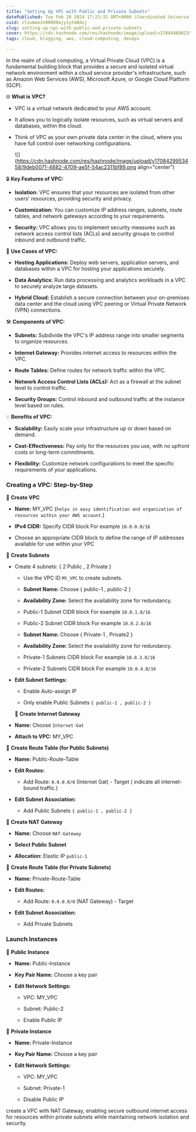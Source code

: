 ```yaml
---
title: "Setting Up VPC with Public and Private Subnets"
datePublished: Tue Feb 20 2024 17:23:32 GMT+0000 (Coordinated Universal Time)
cuid: clsumwo1n00060ajy1ytm8dxj
slug: setting-up-vpc-with-public-and-private-subnets
cover: https://cdn.hashnode.com/res/hashnode/image/upload/v1708448962354/47cc358c-ab43-4363-b9a4-76febe25d67b.jpeg
tags: cloud, blogging, aws, cloud-computing, devops

---
```


In the realm of cloud computing, a Virtual Private Cloud (VPC) is a fundamental building block that provides a secure and isolated virtual network environment within a cloud service provider's infrastructure, such as Amazon Web Services (AWS), Microsoft Azure, or Google Cloud Platform (GCP).

🌐 **What is VPC?**

* VPC is a virtual network dedicated to your AWS account.
    
* It allows you to logically isolate resources, such as virtual servers and databases, within the cloud.
    
* Think of VPC as your own private data center in the cloud, where you have full control over networking configurations.
    
    ![](https://cdn.hashnode.com/res/hashnode/image/upload/v1708429953458/9deb0071-4882-4709-ae5f-54ac2311bf89.png align="center")
    

🔒 **Key Features of VPC:**

* **Isolation:** VPC ensures that your resources are isolated from other users' resources, providing security and privacy.
    
* **Customization:** You can customize IP address ranges, subnets, route tables, and network gateways according to your requirements.
    
* **Security:** VPC allows you to implement security measures such as network access control lists (ACLs) and security groups to control inbound and outbound traffic.
    

🔧 **Use Cases of VPC:**

* **Hosting Applications:** Deploy web servers, application servers, and databases within a VPC for hosting your applications securely.
    
* **Data Analytics:** Run data processing and analytics workloads in a VPC to securely analyze large datasets.
    
* **Hybrid Cloud:** Establish a secure connection between your on-premises data center and the cloud using VPC peering or Virtual Private Network (VPN) connections.
    

🛠️ **Components of VPC:**

* **Subnets:** Subdivide the VPC's IP address range into smaller segments to organize resources.
    
* **Internet Gateway:** Provides internet access to resources within the VPC.
    
* **Route Tables:** Define routes for network traffic within the VPC.
    
* **Network Access Control Lists (ACLs):** Act as a firewall at the subnet level to control traffic.
    
* **Security Groups:** Control inbound and outbound traffic at the instance level based on rules.
    

💡 **Benefits of VPC:**

* **Scalability:** Easily scale your infrastructure up or down based on demand.
    
* **Cost-Effectiveness:** Pay only for the resources you use, with no upfront costs or long-term commitments.
    
* **Flexibility:** Customize network configurations to meet the specific requirements of your applications.
    

### **Creating a VPC: Step-by-Step**

🔹 **Create VPC**

* **Name:** MY\_VPC {`helps in easy identification and organization of resources within your AWS account`.}
    
* **IPv4 CIDR:** Specify CIDR block For example `10.0.0.0/16`
    
* Choose an appropriate CIDR block to define the range of IP addresses available for use within your VPC
    

🔹 **Create Subnets**

* Create 4 subnets: { 2 Public , 2 Private }
    
    * Use the VPC ID `MY_VPC` to create subnets.
        
    * **Subnet Name:** Choose { public-1 , public-2 }
        
    * **Availability Zone:** Select the availability zone for redundancy.
        
    * Public-1 Subnet CIDR block For example `10.0.1.0/16`
        
    * Public-2 Subnet CIDR block For example `10.0.2.0/16`
        
    * **Subnet Name:** Choose { Private-1 , Private2 }
        
    * **Availability Zone:** Select the availability zone for redundancy.
        
    * Private-1 Subnets CIDR block For example `10.0.3.0/16`
        
    * Private-2 Subnets CIDR block For example `10.0.4.0/16`
        
* **Edit Subnet Settings:**
    
    * Enable Auto-assign IP
        
    * Only enable Public Subnets `{ public-1 , public-2 }`
        
    
    🔹 **Create Internet Gateway**
    

* **Name:** Choose `Internet-Gat`
    
* **Attach to VPC:** MY\_VPC
    

🔹 **Create Route Table (for Public Subnets)**

* **Name:** Public-Route-Table
    
* **Edit Routes:**
    
    * Add Route: `0.0.0.0/0` (Internet Gat) - Target ( indicate all internet-bound traffic.)
        
* **Edit Subnet Association:**
    
    * Add Public Subnets `{ public-1 , public-2 }`
        
    

🔹 **Create NAT Gateway**

* **Name:** Choose `NAT-Gateway`
    
* **Select Public Subnet**
    
* **Allocation:** Elastic IP `public-1`
    

🔹 **Create Route Table (for Private Subnets)**

* **Name:** Private-Route-Table
    
* **Edit Routes:**
    
    * Add Route: `0.0.0.0/0` (NAT Gateway) - Target
        
* **Edit Subnet Association:**
    
    * Add Private Subnets
        

### **Launch Instances**

🔹 **Public Instance**

* **Name:** Public-Instance
    
* **Key Pair Name:** Choose a key pair
    
* **Edit Network Settings:**
    
    * VPC: MY\_VPC
        
    * Subnet: Public-2
        
    * Enable Public IP
        

🔹 **Private Instance**

* **Name:** Private-Instance
    
* **Key Pair Name:** Choose a key pair
    
* **Edit Network Settings:**
    
    * VPC: MY\_VPC
        
    * Subnet: Private-1
        
    * Disable Public IP
        

create a VPC with NAT Gateway, enabling secure outbound internet access for resources within private subnets while maintaining network isolation and security.